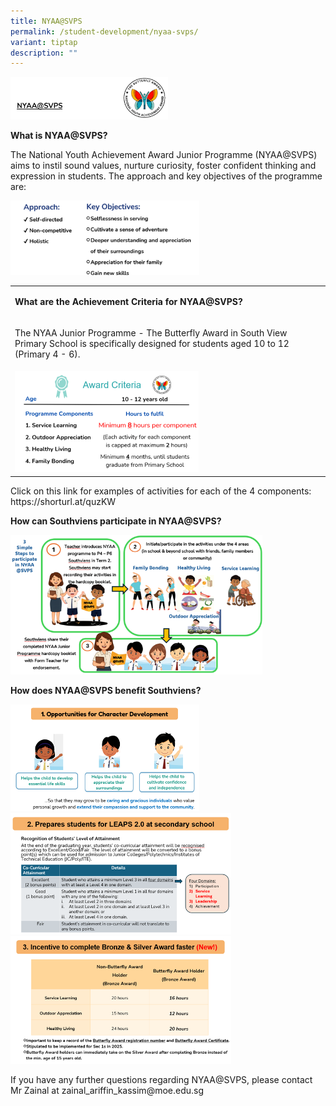 ```yaml
---
title: NYAA@SVPS
permalink: /student-development/nyaa-svps/
variant: tiptap
description: ""
---
```

<div class="isomer-image-wrapper">
<img style="width: 50%;" height="auto" width="100%" alt="" src="/images/NYAA1.png">
</div>
<p><strong>What is NYAA@SVPS?</strong>
</p>
<p>The National Youth Achievement Award Junior Programme (NYAA@SVPS) aims
to instil sound values, nurture curiosity, foster confident thinking and
expression in students. The approach and key objectives of the programme
are:</p>
<div class="isomer-image-wrapper">
<img style="width: 60%;" height="auto" width="100%" alt="" src="/images/NYAA2.png">
</div>
<table style="minWidth: 25px">
<colgroup>
<col>
</colgroup>
<tbody>
<tr>
<td rowspan="1" colspan="1">
<p><strong>What are the Achievement Criteria for NYAA@SVPS?</strong>
</p>
</td>
</tr>
<tr>
<td rowspan="1" colspan="1">
<p>The NYAA Junior Programme - The Butterfly Award in South View Primary
School is specifically designed for students aged 10 to 12 (Primary 4 -
6).</p>
</td>
</tr>
<tr>
<td rowspan="1" colspan="1">
<div class="isomer-image-wrapper">
<img style="width: 60%;" height="auto" width="100%" alt="" src="/images/NYAA3.png">
</div>
</td>
</tr>
</tbody>
</table>
<p>Click on this link for examples of activities for each of the 4 components:
<a rel="noopener noreferrer nofollow" target="_blank">https://shorturl.at/quzKW</a>
</p>
<p><strong>How can Southviens participate in NYAA@SVPS?</strong>
</p>
<div class="isomer-image-wrapper">
<img style="width: 80%;" height="auto" width="100%" alt="" src="/images/NYAA4.png">
</div>
<p><strong>How does NYAA@SVPS benefit Southviens?</strong>
</p>
<div class="isomer-image-wrapper">
<img style="width: 60%;" height="auto" width="100%" alt="" src="/images/NYAA5.png">
</div>
<div class="isomer-image-wrapper">
<img style="width: 70%;" height="auto" width="100%" alt="" src="/images/NYAA6.png">
</div>
<div class="isomer-image-wrapper">
<img style="width: 70%;" height="auto" width="100%" alt="" src="/images/NYAA7.png">
</div>
<p>If you have any further questions regarding NYAA@SVPS, please contact
Mr Zainal at <a rel="noopener noreferrer nofollow" target="_blank">zainal_ariffin_kassim@moe.edu.sg</a>
</p>
